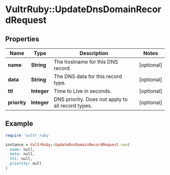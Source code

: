 # VultrRuby::UpdateDnsDomainRecordRequest

## Properties

| Name | Type | Description | Notes |
| ---- | ---- | ----------- | ----- |
| **name** | **String** | The hostname for this DNS record. | [optional] |
| **data** | **String** | The DNS data for this record type. | [optional] |
| **ttl** | **Integer** | Time to Live in seconds. | [optional] |
| **priority** | **Integer** | DNS priority. Does not apply to all record types. | [optional] |

## Example

```ruby
require 'vultr_ruby'

instance = VultrRuby::UpdateDnsDomainRecordRequest.new(
  name: null,
  data: null,
  ttl: null,
  priority: null
)
```


